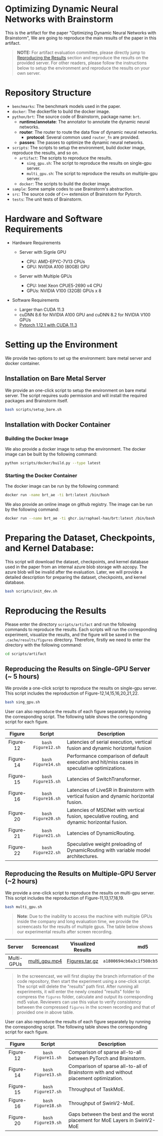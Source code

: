 # Optimizing Dynamic Neural Networks with Brainstorm

This is the artifact for the paper "Optimizing Dynamic Neural Networks with Brainstorm", We are going to reproduce the main results of the paper in this artifact.

> **NOTE:** For artifact evaluation committee, please directly jump to [Reproducing the Results](#reproducing-the-results) section and reproduce the results on the provided server. For other readers, please follow the instructions below to setup the environment and reproduce the results on your own server.

# Repository Structure

- `benchmarks`: The benchmark models used in the paper.
- `docker`: The dockerfile to build the docker image.
- `python/brt`: The source code of Brainstorm, package name: `brt`.
  - **runtime/annotate**: The annotator to annotate the dynamic neural networks.
  - **router**: The router to route the data flow of dynamic neural networks.
    - **protocol**: Several common used `router_fn` are provided.
  - **passes**: The passes to optimize the dynamic neural networks.
- `scripts`: The scripts to setup the environment, build docker image, reproduce the results, and so on.
  - `artifact`: The scripts to reproduce the results.
    - `sing_gpu.sh`: The script to reproduce the results on single-gpu server.
    - `multi_gpu.sh`: The script to reproduce the results on multiple-gpu server.
  - `docker`: The scripts to build the docker image.
- `sample`: Some sample codes to use Brainstorm's abstraction.
- `src`: The source code of `C++` extension of Brainstorm for Pytorch.
- `tests`: The unit tests of Brainstorm.

# Hardware and Software Requirements

- Hardware Requirements
  - Server with Signle GPU
    - CPU: AMD-EPYC-7V13 CPUs
    - GPU: NVIDIA A100 (80GB) GPU

  - Server with Multiple GPUs
    - CPU: Intel Xeon CPUE5-2690 v4 CPU
    - GPUs: NVIDIA V100 (32GB) GPUs x 8

- Software Requirements
  - Larger than CUDA 11.3
  - cuDNN 8.6 for NVIDIA A100 GPU and cuDNN 8.2 for NVIDIA V100 GPUs
  - [Pytorch 1.12.1 with CUDA 11.3](https://pytorch.org/get-started/previous-versions/#v1121)

# Setting up the Environment

We provide two options to set up the environment: bare metal server and docker container.

## Installation on Bare Metal Server

We provide an one-click script to setup the environment on bare metal server. The script requires sudo permission and will install the required packages and Brainstorm itself.

```bash
bash scripts/setup_bare.sh
```

## Installation with Docker Container

### Building the Docker Image

We also provide a docker image to setup the environment. The docker image can be built by the following command:

```bash
python scripts/docker/build.py --type latest
```

### Starting the Docker Container

The docker image can be run by the following command:

```bash
docker run -name brt_ae -ti brt:latest /bin/bash
```

We also provide an online image on github registry. The image can be run by the following command:

```bash
docker run --name brt_ae -ti ghcr.io/raphael-hao/brt:latest /bin/bash
```

# Preparing the Dataset, Checkpoints, and Kernel Database:
This script will download the dataset, checkpoints, and kernel database used in the paper from an internal azure blob storage with azcopy. The azure blob will be invalid after the evaluation. Later, we will provide a detailed description for preparing the dataset, checkpoints, and kernel database.

```bash
bash scripts/init_dev.sh
```

# Reproducing the Results

Please enter the directory `scripts/artifact` and run the following commands to reproduce the results. Each scripts will run the corresponding experiment, visualize the results, and the figure will be saved in the `.cache/results/figures` directory. Therefore, firstly we need to enter the directory with the following command:

```bash
cd scripts/artifact
```

## Reproducing the Results on Single-GPU Server (~ 5 hours)

We provide a one-click script to reproduce the results on single-gpu server. This script includes the reproduction of  Figure-12,14,15,16,20,21,22.
```bash
bash sing_gpu.sh
```

User can also reproduce the results of each figure separately by running the corresponding script. The following table shows the corresponding script for each figure.

|  Figure   |       Script       | Description                                                                                   |
| :-------: | :----------------: | --------------------------------------------------------------------------------------------- |
| Figure-12 | `bash Figure12.sh` | Latencies of serial execution, vertical fusion and dynamic horizontal fusion                  |
| Figure-14 | `bash Figure14.sh` | Performance comparison of default execution and hit/miss cases in speculative optimizations.  |
| Figure-15 | `bash Figure15.sh` | Latencies of SwitchTransformer.                                                               |
| Figure-16 | `bash Figure16.sh` | Latencies of LiveSR in Brainstorm with vertical fusion and dynamic horizontal fusion.         |
| Figure-20 | `bash Figure20.sh` | Latencies of MSDNet with vertical fusion, speculative routing, and dynamic horizontal fusion. |
| Figure-21 | `bash Figure21.sh` | Latencies of DynamicRouting.                                                                  |
| Figure-22 | `bash Figure22.sh` | Speculative weight preloading of DynamicRouting with variable model architectures.            |


## Reproducing the Results on Multiple-GPU Server (~2 hours)
We provide a one-click script to reproduce the results on multi-gpu server. This script includes the reproduction of  Figure-11,13,17,18,19.

```bash
bash multi_gpu.sh
```
> **Note**: Due to the inability to access the machine with multiple GPUs inside the company and long evaluation time, we provide the screencasts for the results of multiple gpus. The table below shows our experimental results after screen recording.

|   Server   |                                               Screencast                                               |                                          Visualized Results                                          |                md5                 |
| :--------: | :----------------------------------------------------------------------------------------------------: | :--------------------------------------------------------------------------------------------------: | :--------------------------------: |
| Multi-GPUs | [multi_gpu.mp4](https://drive.google.com/file/d/1ajXGo2wDrLfVioqH8iTuTVFmXS4OReRs/view?usp=share_link) | [Figures.tar.gz](https://drive.google.com/file/d/12-4z2sKjxfhl8FzVPbSlvw48J9JKiHWQ/view?usp=sharing) | `a1800694cb6a3c1f508cb57905dff498` |

> In the screeencast, we will first display the branch information of the code repository, then start the experiment using a one-click script. The script will delete the "results" path first. After running all experiments, it will enter the newly created "results" folder to compress the `figures` folder, calculate and output its corresponding md5 value. Reviewers can use this value to verify consistency between the compressed `figures` in the screen recording and that of provided one in above table.

User can also reproduce the results of each figure separately by running the corresponding script. The following table shows the corresponding script for each figure.

|  Figure   |       Script       | Description                                                                            |
| :-------: | :----------------: | -------------------------------------------------------------------------------------- |
| Figure-12 | `bash Figure11.sh` | Comparison of sparse all-to-all between PyTorch and Brainstorm.                        |
| Figure-14 | `bash Figure13.sh` | Comparison of sparse all-to-all of Brainstorm with and without placement optimization. |
| Figure-15 | `bash Figure17.sh` | Throughput of TaskMoE.                                                                 |
| Figure-16 | `bash Figure18.sh` | Throughput of SwinV2-MoE.                                                              |
| Figure-20 | `bash Figure19.sh` | Gaps between the best and the worst placement for MoE Layers in SwinV2-MoE             |